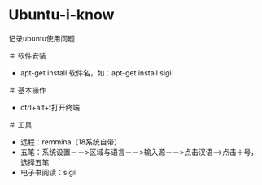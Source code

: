 # Ubuntu-i-know
记录ubuntu使用问题

＃ 软件安装
- apt-get install 软件名，如：apt-get install sigil

＃ 基本操作
- ctrl+alt+t打开终端

＃ 工具
- 远程：remmina（18系统自带）
- 五笔：系统设置－－>区域与语言－－>输入源－－>点击汉语-->点击＋号，选择五笔
- 电子书阅读：sigil
